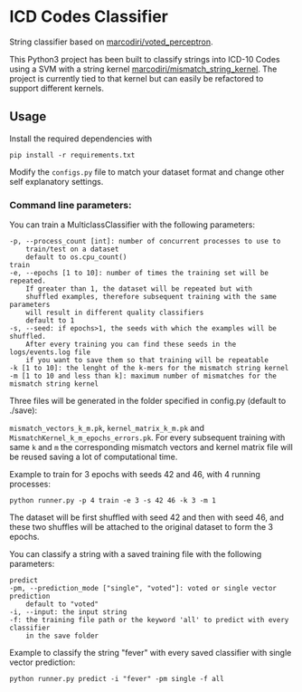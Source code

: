 # ICD Codes Classifier
String classifier based on [marcodiri/voted_perceptron][https://github.com/marcodiri/voted_perceptron].

This Python3 project has been built to classify strings into ICD-10 Codes using a SVM with a string kernel
[marcodiri/mismatch_string_kernel][https://github.com/marcodiri/mismatch_string_kernel].
The project is currently tied to that kernel but can easily be refactored to support different
kernels.

[https://github.com/marcodiri/voted_perceptron]: https://github.com/marcodiri/voted_perceptron

[https://github.com/marcodiri/mismatch_string_kernel]: https://github.com/marcodiri/mismatch_string_kernel

## Usage
Install the required dependencies with

    pip install -r requirements.txt

Modify the `configs.py` file to match your dataset format and change other self explanatory settings.

### Command line parameters:
You can train a MulticlassClassifier with the following parameters:

    -p, --process_count [int]: number of concurrent processes to use to 
        train/test on a dataset
        default to os.cpu_count()
    train
    -e, --epochs [1 to 10]: number of times the training set will be repeated.
        If greater than 1, the dataset will be repeated but with
        shuffled examples, therefore subsequent training with the same parameters
        will result in different quality classifiers
        default to 1
    -s, --seed: if epochs>1, the seeds with which the examples will be shuffled.
        After every training you can find these seeds in the logs/events.log file
        if you want to save them so that training will be repeatable
    -k [1 to 10]: the lenght of the k-mers for the mismatch string kernel
    -m [1 to 10 and less than k]: maximum number of mismatches for the mismatch string kernel

Three files will be generated in the folder specified in config.py (default to ./save):

`mismatch_vectors_k_m.pk`, `kernel_matrix_k_m.pk` and `MismatchKernel_k_m_epochs_errors.pk`.
For every subsequent training with same `k` and `m` the corresponding mismatch vectors and 
kernel matrix file will be reused saving a lot of computational time.

Example to train for 3 epochs with seeds 42 and 46, with 4 running processes:

    python runner.py -p 4 train -e 3 -s 42 46 -k 3 -m 1
    
The dataset will be first shuffled with seed 42 and then with seed 46, and these two shuffles
will be attached to the original dataset to form the 3 epochs.

You can classify a string with a saved training file with the following parameters:

    predict
    -pm, --prediction_mode ["single", "voted"]: voted or single vector prediction
        default to "voted"
    -i, --input: the input string
    -f: the training file path or the keyword 'all' to predict with every classifier
        in the save folder

Example to classify the string "fever" with every saved classifier with single vector prediction:

    python runner.py predict -i "fever" -pm single -f all